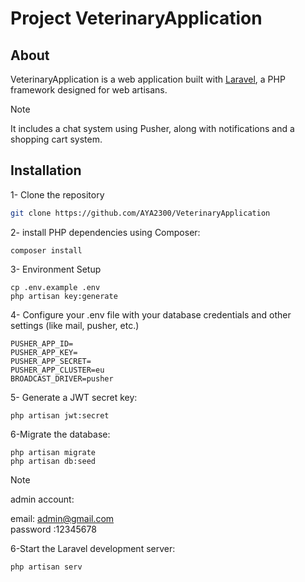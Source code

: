 # Project VeterinaryApplication
## About 
VeterinaryApplication is a web application built with [Laravel](https://laravel.com/), a PHP framework designed for web artisans. 
> [!NOTE]
It includes a chat system using Pusher, along with notifications and a shopping cart system.
## Installation
1- Clone the repository
   ```bash
git clone https://github.com/AYA2300/VeterinaryApplication
```
2- install PHP dependencies using Composer:
```
composer install
```
3- Environment Setup
```
cp .env.example .env
php artisan key:generate

```
4- Configure your .env file with your database credentials and other settings (like mail, pusher, etc.)
```
PUSHER_APP_ID=
PUSHER_APP_KEY=
PUSHER_APP_SECRET=
PUSHER_APP_CLUSTER=eu
BROADCAST_DRIVER=pusher

```
5- Generate a JWT secret key:
```
php artisan jwt:secret
```
6-Migrate the database:
```
php artisan migrate
php artisan db:seed
```
> [!NOTE]
admin account:

 email: admin@gmail.com <br>
 password :12345678

 6-Start the Laravel development server:
 ```
php artisan serv
```





